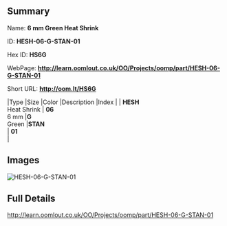 

## Summary
 
Name: __6 mm Green Heat Shrink__

ID: __HESH-06-G-STAN-01__

Hex ID: __HS6G__

WebPage: __http://learn.oomlout.co.uk/OO/Projects/oomp/part/HESH-06-G-STAN-01__

Short URL: __http://oom.lt/HS6G__


|Type   |Size   |Color   |Description   |Index   |
| __HESH__ <br>Heat Shrink  | __06__<br>6 mm   |__G__<br>Green    |__STAN__<br>    | __01__<br>  |


## Images
![HESH-06-G-STAN-01](http://oomlout.com/oomp-gen/parts/HESH-06-G-STAN-01/HESH-06-G-STAN-01_420.jpg)

## Full Details

 http://learn.oomlout.co.uk/OO/Projects/oomp/part/HESH-06-G-STAN-01

